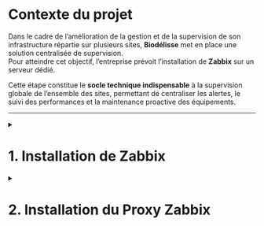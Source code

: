 # Contexte du projet

Dans le cadre de l’amélioration de la gestion et de la supervision de son infrastructure répartie sur plusieurs sites, **Biodélisse** met en place une solution centralisée de supervision.  
Pour atteindre cet objectif, l’entreprise prévoit l’installation de **Zabbix** sur un serveur dédié.  

Cette étape constitue le **socle technique indispensable** à la supervision globale de l’ensemble des sites, permettant de centraliser les alertes, le suivi des performances et la maintenance proactive des équipements.

---
<details><summary><h1>1. Installation de Zabbix</h1></summary>  

## 1.1 Préparation et téléchargement

Pour commencer, rendez-vous sur le site officiel de Zabbix, dans la section **Téléchargements**, et sélectionnez les paramètres adaptés à votre environnement :

- Version de Zabbix
- Système d’exploitation (OS)
- Version de l’OS
- Composants Zabbix à installer
- Serveur de base de données
- Serveur web

<p align="center">
<img src="https://github.com/user-attachments/assets/cf8cc24c-65b2-46af-8490-450463b00451" alt="Téléchargements Zabbix" width="1100">
</p>

> Dans ce document, la version **7.0 LTS** a été installée sur une machine **Debian 13** avec le serveur web **Nginx**.  

---

### 1.1.1 Ajout du dépôt Zabbix aux dépôts APT du serveur

Téléchargez et installez le paquet `zabbix-release` pour Debian 11, qui ajoute le dépôt officiel de Zabbix à votre système. Puis mettez à jour la liste des paquets :

```bash
wget https://repo.zabbix.com/zabbix/7.0/debian/pool/main/z/zabbix-release/zabbix-release_latest_7.0+debian13_all.deb
export PATH=$PATH:/usr/local/sbin:/usr/sbin:/sbin
dpkg -i zabbix-release_latest_7.0+debian13_all.deb
apt update
```
---

### 1.1.2 Installation des paquets Zabbix

Installez les paquets Zabbix :

```bash
apt install zabbix-server-mysql zabbix-frontend-php zabbix-nginx-conf zabbix-sql-scripts zabbix-agent
```

#### Description des paquets :

- **zabbix-server-mysql** : serveur Zabbix avec prise en charge de MySQL  
- **zabbix-frontend-php** : interface Web pour Zabbix basée sur PHP  
- **zabbix-nginx-conf** : configuration Nginx pour Zabbix  
- **zabbix-sql-scripts** : scripts SQL pour la création et mise à jour de la base de données Zabbix  
- **zabbix-agent** : agent Zabbix pour surveiller les hôtes distants

---

### 1.1.3 Configuration de la base de données du serveur

#### Création de la base et de l'utilisateur Zabbix

```sql
mysql -u root -p
```

Dans le prompt MariaDB :

```sql
create database zabbix character set utf8mb4 collate utf8mb4_bin;
create user zabbix@localhost identified by 'password';
grant all privileges on zabbix.* to zabbix@localhost;
set global log_bin_trust_function_creators = 1;
flush privileges;
quit;
```

---

### 1.1.4 Importation de la structure de base de données initiale

```bash
zcat /usr/share/zabbix/sql-scripts/mysql/server.sql.gz | mysql --default-character-set=utf8mb4 -u zabbix -p
```

> Entrez le mot de passe créé précédemment.

---

### 1.1.5 Désactivation de l’option dangereuse

```sql
mysql -u root -p
set global log_bin_trust_function_creators = 0;
quit;
```

---

### 1.1.6 Configuration du serveur de traitement Zabbix

Ouvrez le fichier de configuration de Zabbix Server :

```bash
sudo nano /etc/zabbix/zabbix_server.conf
```

- Modifiez `DBPassword` pour inclure le mot de passe de la base de données Zabbix  
- Modifiez `DBName` si vous avez changé le nom par défaut

---

### 1.1.7 Configuration du serveur web de Zabbix

Si Apache est installé, arrêtez-le et désactivez-le :

```bash
systemctl stop apache2
systemctl disable apache2
```

Éditez le fichier Nginx :

```bash
sudo nano /etc/zabbix/nginx.conf
```

- Décommentez les 2 premières lignes :  

```nginx
listen 8080;
server_name example.com;
```

Redémarrez les services et activez-les au démarrage :

```bash
systemctl restart zabbix-server zabbix-agent nginx php8.4-fpm
systemctl enable zabbix-server zabbix-agent nginx php8.4-fpm
```

---

### 1.1.8 Installation de l’interface de gestion Zabbix

Ouvrez votre navigateur sur :

```
http://<IP-de-votre-serveur>:8080
```

ou

```
http://<nom-de-votre-serveur>:8080
```

1. Choisissez la langue puis cliquez sur **Prochaine étape**  
2. Vérifiez les prérequis puis cliquez à nouveau sur **Prochaine étape**  
3. Configurez la connexion à la base de données :  
   - Hôte : `localhost`  
   - Port : valeur par défaut  
   - Nom de la base : `zabbix`  
   - Utilisateur : `zabbix`  
   - Mot de passe : `password`  
4. Indiquez le nom du serveur Zabbix (identique au `hostname`)  
5. Cliquez sur **Prochaine étape** jusqu'à arriver sur la page de résumé  
6. Cliquez sur **Prochaine étape** pour finaliser l’installation

> Identifiants par défaut :  
> - Utilisateur : `Admin` (A majuscule)  
> - Mot de passe : `zabbix`

</details>

<details><summary><h1>2. Installation du Proxy Zabbix</h1></summary>  

Dans le cadre de la supervision de notre **site distant (Site 2)**, cette procédure décrit l’installation et la configuration d’un **proxy Zabbix**.  
Ce proxy permet de remonter les informations de supervision vers le serveur Zabbix principal, situé sur notre infrastructure centrale.

Le serveur proxy utilisé pour cette installation est une machine **Ubuntu 24.04**, intégrée au **LAN serveurs** de notre architecture réseau.

📎 [**Schéma réseau associé**](https://github.com/CamilleCalvel/Project-remote-infra-manager?tab=readme-ov-file#-sch%C3%A9ma-dinfrastructure-r%C3%A9seau)

## 2.1 Devenir utilisateur root

Démarrer une session shell avec les privilèges root :

``` bash
sudo -s
```

## 2.2 Installer le dépôt Zabbix

<p align="center">
<img src="https://github.com/user-attachments/assets/5d0177c1-afc4-43e8-b487-968bd2fed7bf" alt="Téléchargements Zabbix" width="1100">
</p>
> Dans ce document, la version **7.0 LTS** a été installée sur une machine **Ubuntu 24.04**.   

Télécharger le paquet du dépôt officiel Zabbix :

``` bash
wget https://repo.zabbix.com/zabbix/7.0/ubuntu/pool/main/z/zabbix-release/zabbix-release_latest_7.0+ubuntu24.04_all.deb
dpkg -i zabbix-release_latest_7.0+ubuntu24.04_all.deb
apt update
```

## 2.3 Installer Zabbix Proxy (avec support MySQL/MariaDB)

``` bash
apt install zabbix-proxy-mysql zabbix-sql-scripts
```

## 2.4 Créer la base de données initiale pour le Proxy

⚠️ Assurez-vous qu'un serveur MySQL/MariaDB est installé et fonctionnel.
> Dans cette procédure, la base de données **MariaDB** a été installée

### a. Se connecter à MySQL

``` bash
mysql -u root -p
```

### b. Créer la base et l'utilisateur

``` sql
create database zabbix_proxy character set utf8mb4 collate utf8mb4_bin;
create user 'zabbix'@'localhost' identified by 'password';
grant all privileges on zabbix_proxy.* to 'zabbix'@'localhost';
set global log_bin_trust_function_creators = 1;
flush privileges;
quit;
```

## 2.5 Importer le schéma de base de données

``` bash
cat /usr/share/zabbix-sql-scripts/mysql/proxy.sql | mysql --default-character-set=utf8mb4 -uzabbix -p zabbix_proxy
```

## 2.6 Désactiver l'option `log_bin_trust_function_creators`

``` bash
mysql -uroot -p
```

``` sql
set global log_bin_trust_function_creators = 0;
quit;
```
## 2.7 Configuration du Proxy Zabbix via le fichier de configuration




## 2.8 Redémarrer et activer le service Proxy Zabbix 

Modifier `/etc/zabbix/zabbix_proxy.conf` puis :

``` bash
systemctl restart zabbix-proxy
systemctl enable zabbix-proxy
```
</details>
